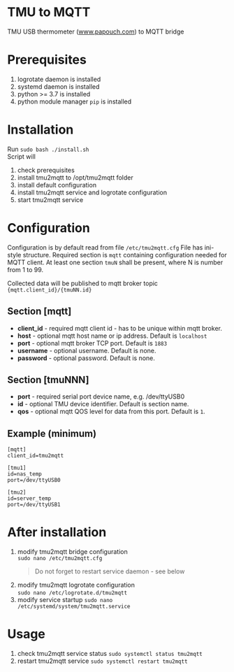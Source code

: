 # TMU to MQTT
TMU USB thermometer (www.papouch.com) to MQTT bridge

# Prerequisites
1. logrotate daemon is installed
1. systemd daemon is installed
1. python >= 3.7 is installed
1. python module manager `pip` is installed

# Installation
Run `sudo bash ./install.sh`   
Script will
1. check prerequisites   
1. install tmu2mqtt to /opt/tmu2mqtt folder   
1. install default configuration
1. install tmu2mqtt service and logrotate configuration
1. start tmu2mqtt service

# Configuration
Configuration is by default read from file `/etc/tmu2mqtt.cfg`
File has ini-style structure. 
Required section is `mqtt` containing configuration needed for MQTT client.
At least one section `tmuN` shall be present, where N is number from 1 to 99.

Collected data will be published to mqtt broker topic `{mqtt.client_id}/{tmuNN.id}`

## Section \[mqtt\]
* **client_id** - required mqtt client id - has to be unique within mqtt broker. 
* **host** - optional mqtt host name or ip address. Default is `localhost`
* **port** - optional mqtt broker TCP port. Default is `1883`
* **username** - optional username. Default is none.
* **password** - optional password. Default is none.

## Section \[tmuNNN\]
* **port** - required serial port device name, e.g. /dev/ttyUSB0
* **id** - optional TMU device identifier. Default is section name.
* **qos** - optional mqtt QOS level for data from this port. Default is `1`.

## Example (minimum)
```
[mqtt]
client_id=tmu2mqtt

[tmu1]
id=nas_temp
port=/dev/ttyUSB0

[tmu2]
id=server_temp
port=/dev/ttyUSB1

```

# After installation
1. modify tmu2mqtt bridge configuration   
   `sudo nano /etc/tmu2mqtt.cfg`   
   > Do not forget to restart service daemon - see below
1. modify tmu2mqtt logrotate configuration  
   `sudo nano /etc/logrotate.d/tmu2mqtt`
1. modify service startup
   `sudo nano /etc/systemd/system/tmu2mqtt.service`


# Usage
1. check tmu2mqtt service status
   `sudo systemctl status tmu2mqtt`
1. restart tmu2mqtt service
   `sudo systemctl restart tmu2mqtt`
